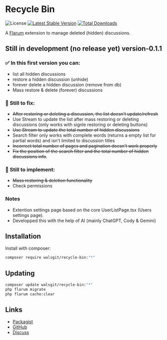 # Recycle Bin

![License](https://img.shields.io/badge/license-MIT-blue.svg) [![Latest Stable Version](https://img.shields.io/packagist/v/walsgit/recycle-bin.svg)](https://packagist.org/packages/walsgit/recycle-bin) [![Total Downloads](https://img.shields.io/packagist/dt/walsgit/recycle-bin.svg)](https://packagist.org/packages/walsgit/recycle-bin)

A [Flarum](http://flarum.org) extension to manage deleted (hidden) discussions.

## Still in development (no release yet) version-0.1.1
### ✅ In this first version you can:
- list all hidden discussions
- restore a hidden discussion (unhide)
- forever delete a hidden discussion (remove from db)
- Mass restore & delete (forever) discussions

### 🐞 Still to fix:
- ~~After restoring or deleting a discussion, the list doesn't update/refresh~~
- Use Stream to update the list after mass restoring or deleting discussions (only works with signle restoring or deleting buttons)
- ~~Use Stream to update the total number of hidden discussions~~
- Search filter only works with complete words (returns a empty list for partial words) and isn't limited to discussion titles
- ~~Incorrect total number of pages and pagination doesn't work properly~~
- ~~Fix the position of the search filter and the total number of hidden discussions info~~.

### 🔲 Still to implement:
- ~~Mass restoring & deletion functionality~~
- Check permissions

### Notes
- Extention settings page based on the core UserListPage.tsx (Users settings page).
- Developped this with the help of AI (mainly ChatGPT, Cody & Gemini)


## Installation

Install with composer:

```sh
composer require walsgit/recycle-bin:"*"
```

## Updating

```sh
composer update walsgit/recycle-bin:"*"
php flarum migrate
php flarum cache:clear
```

## Links

- [Packagist](https://packagist.org/packages/walsgit/recycle-bin)
- [GitHub](https://github.com/walsgit/recycle-bin)
- [Discuss](https://discuss.flarum.org/d/PUT_DISCUSS_SLUG_HERE)
